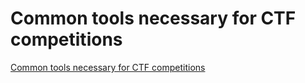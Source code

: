 # Common tools necessary for CTF competitions
[Common tools necessary for CTF competitions](https://aiwithcloud.com/2022/09/15/common_tools_necessary_for_ctf_competitions/)